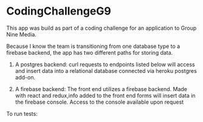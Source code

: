 # CodingChallengeG9

This app was build as part of a coding challenge for an application to Group Nine Media.

Because I know the team is transitioning from one database type to a firebase backend, the app has two different paths for storing data.

1.  A postgres backend: curl requests to endpoints listed below will access and insert data into a relational database connected via heroku postgres add-on.

2.  A firebase backend: The front end utilizes a firebase backend. Made with react and redux,info added to the front end forms will insert data in the firebase console.
    Access to the console available upon request

To run tests:
